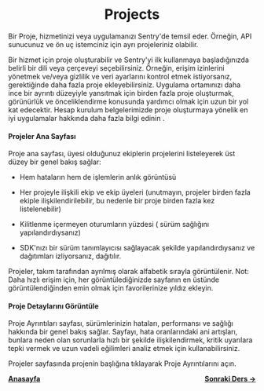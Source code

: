 <h1 align="center">Projects</h1>

<p>Bir Proje, hizmetinizi veya uygulamanızı Sentry'de temsil eder. Örneğin, API sunucunuz ve ön uç istemciniz için ayrı projeleriniz olabilir.</p>

<p>Bir hizmet için proje oluşturabilir ve Sentry'yi ilk kullanmaya başladığınızda belirli bir dili veya çerçeveyi seçebilirsiniz. Örneğin, erişim izinlerini yönetmek ve/veya gizlilik ve veri ayarlarını kontrol etmek istiyorsanız, gerektiğinde daha fazla proje ekleyebilirsiniz. Uygulama ortamınızı daha ince bir ayrıntı düzeyiyle yansıtmak için birden fazla proje oluşturmak, görünürlük ve önceliklendirme konusunda yardımcı olmak için uzun bir yol kat edecektir. Hesap kurulum belgelerimizde proje oluşturmaya yönelik en iyi uygulamalar hakkında daha fazla bilgi edinin .</p>

<h4>Projeler Ana Sayfası</h4>

<p>Proje ana sayfası, üyesi olduğunuz ekiplerin projelerini listeleyerek üst düzey bir genel bakış sağlar:</p>

- <p>Hem hataların hem de işlemlerin anlık görüntüsü</p>
- <p>Her projeyle ilişkili ekip ve ekip üyeleri (unutmayın, projeler birden fazla ekiple ilişkilendirilebilir, bu nedenle bir proje birden fazla kez listelenebilir)</p>
- <p>Kilitlenme içermeyen oturumların yüzdesi ( sürüm sağlığını yapılandırdıysanız)</p>
- <p>SDK'nızı bir sürüm tanımlayıcısı sağlayacak şekilde yapılandırdıysanız ve dağıtımları izliyorsanız, dağıtılır.</p>

<p>Projeler, takım tarafından ayrılmış olarak alfabetik sırayla görüntülenir. Not: Daha hızlı erişim için, her görüntülediğinizde sayfanın en üstünde görüntülendiğinden emin olmak için favorilerinize yıldız ekleyin.</p>

<h4>Proje Detaylarını Görüntüle</h4>

<p>Proje Ayrıntıları sayfası, sürümlerinizin hataları, performansı ve sağlığı hakkında bir genel bakış sağlar. Sayfayı, hata oranlarındaki ani artışları, bunlara neden olan sorunlarla hızlı bir şekilde ilişkilendirmek, kritik uyarılara tepki vermek ve uzun vadeli eğilimleri analiz etmek için kullanabilirsiniz.</p>

<p>Projeler sayfasında projenin başlığına tıklayarak Proje Ayrıntılarını açın.</p>

<div style="display: flex; align-items: center; justify-content: space-between"><a href="/sentry-tr/"><strong>Anasayfa</strong></a><a href="/sentry-tr/projects/project-details"><strong>Sonraki Ders -></strong></a></div>

<br>
<br>
<br>